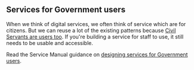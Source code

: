 ## Services for Government users

When we think of digital services, we often think of service which are for citizens. But we can reuse a lot of the existing patterns because [Civil Servants are users too](https://dwpdigital.blog.gov.uk/2018/10/02/why-re-use-is-the-best-design-because-civil-servants-are-users-too/). If you're building a service for staff to use, it still needs to be usable and accessible.

Read the Service Manual guidance on [designing services for Government users](https://www.gov.uk/service-manual/design/services-for-government-users).
